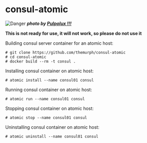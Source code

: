 # consul-atomic

![Danger](http://farm2.static.flickr.com/1083/531670330_104df47a65.jpg)
***photo by [Pulpolux !!!](http://www.flickr.com/photos/pulpolux/531670330/)***

**This is not ready for use, it will not work, so please do not use it**

Building consul server container for an atomic host:

```
# git clone https://github.com/themurph/consul-atomic
# cd consul-atomic
# docker build --rm -t consul .
```

Installing consul container on atomic host:

```
# atomic install --name consul01 consul
```

Running consul container on atomic host:

```
# atomic run --name consul01 consul
```

Stopping consul container on atomic host:

```
# atomic stop --name consul01 consul
```

Uninstalling consul container on atomic host:

```
# atomic uninstall --name consul01 consul
```


